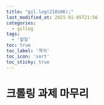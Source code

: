 ```yaml
---
title: "gil.log(210106);"
last_modified_at: 2021-01-05T21:56
categories: 
  - gillog
tags: 
  - '할일'
toc: true
toc_label: '목차'
toc_icon: 'sort'
toc_sticky: true
---
```

# 크롤링 과제 마무리
